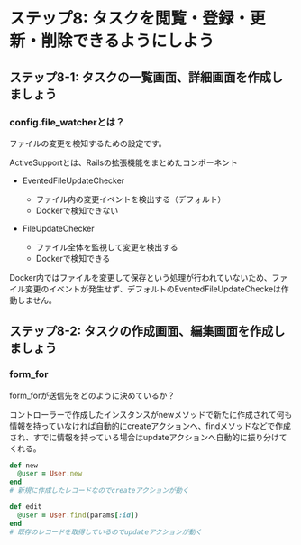 # ステップ8: タスクを閲覧・登録・更新・削除できるようにしよう

## ステップ8-1: タスクの一覧画面、詳細画面を作成しましょう

### config.file_watcherとは？

ファイルの変更を検知するための設定です。

ActiveSupportとは、Railsの拡張機能をまとめたコンポーネント

- EventedFileUpdateChecker
  - ファイル内の変更イベントを検出する（デフォルト）
  - Dockerで検知できない

- FileUpdateChecker
  - ファイル全体を監視して変更を検出する
  - Dockerで検知できる

Docker内ではファイルを変更して保存という処理が行われていないため、ファイル変更のイベントが発生せず、デフォルトのEventedFileUpdateCheckeは作動しません。

## ステップ8-2: タスクの作成画面、編集画面を作成しましょう

### form_for

form_forが送信先をどのように決めているか？

コントローラーで作成したインスタンスがnewメソッドで新たに作成されて何も情報を持っていなければ自動的にcreateアクションへ、findメソッドなどで作成され、すでに情報を持っている場合はupdateアクションへ自動的に振り分けてくれる。

```ruby
def new
  @user = User.new
end
# 新規に作成したレコードなのでcreateアクションが動く

def edit
  @user = User.find(params[:id])
end
# 既存のレコードを取得しているのでupdateアクションが動く
```